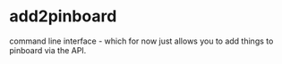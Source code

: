 # add2pinboard
command line interface - which for now just allows you to add things to pinboard via the API.
